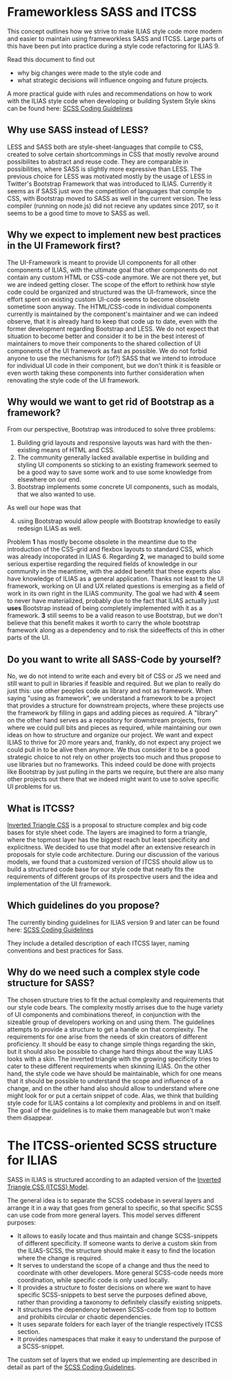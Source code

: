 # Frameworkless SASS and ITCSS

This concept outlines how we strive to make ILIAS style code more modern and
easier to maintain using frameworkless SASS and ITCSS. Large parts of this have
been put into practice during a style code refactoring for ILIAS 9.

Read this document to find out
* why big changes were made to the style code and
* what strategic decisions will influence ongoing and future projects.

A more practical guide with rules and recommendations on how to work with the
ILIAS style code when developing or building System Style skins can be found
here: [SCSS Coding Guidelines](../../../templates/Guidelines_SCSS-Coding.md)

## Why use SASS instead of LESS?

LESS and SASS both are style-sheet-languages that compile to CSS, created to solve
certain shortcommings in CSS that mostly revolve around possibilites to abstract
and reuse code. They are comparable in possibilities, where SASS is slightly more
expressive than LESS. The previous choice for LESS was motivated mostly by the
usage of LESS in Twitter's Bootstrap Framework that was introduced to ILIAS.
Currently it seems as if SASS just won the competition of languages that compile
to CSS, with Bootstrap moved to SASS as well in the current version. The less 
compiler (running on node.js) did not recieve any updates since 2017, so it seems
to be a good time to move to SASS as well.


## Why we expect to implement new best practices in the UI Framework first?

The UI-Framework is meant to provide UI components for all other components of
ILIAS, with the ultimate goal that other components do not contain any custom
HTML or CSS-code anymore. We are not there yet, but we are indeed getting closer.
The scope of the effort to rethink how style code could be organized and structured
was the UI-framework, since the effort spent on existing custom UI-code seems to
become obsolete sometime soon anyway. The HTML/CSS-code in individual components
currently is maintained by the component's maintainer and we can indeed observe,
that it is already hard to keep that code up to date, even with the former
development regarding Bootstrap and LESS. We do not expect that situation to
become better and consider it to be in the best interest of maintainers to move
their components to the shared collection of UI components of the UI framework as
fast as possible. We do not forbid anyone to use the mechanisms for (of?) SASS
that we intend to introduce for individual UI code in their component, but we
don't think it is feasible or even worth taking these components into further
consideration when renovating the style code of the UI framework.


## Why would we want to get rid of Bootstrap as a framework?

From our perspective, Bootstrap was introduced to solve three problems:

1. Building grid layouts and responsive layouts was hard with the then-existing
   means of HTML and CSS.
2. The community generally lacked available expertise in building and styling UI
   components so sticking to an existing framework seemed to be a good way to save
   some work and to use some knowledge from elsewhere on our end.
3. Bootstrap implements some concrete UI components, such as modals, that we also
   wanted to use.

As well our hope was that

4. using Bootstrap would allow people with Bootstrap knowledge to easily redesign
   ILIAS as well.

Problem **1** has mostly become obsolete in the meantime due to the introduction
of the CSS-grid and flexbox layouts to standard CSS, which was already incoporated
in ILIAS 6. Regarding **2**, we managed to build some serious expertise regarding
the required fields of knowledge in our community in the meantime, with the added
benefit that these experts also have knowledge of ILIAS as a general application.
Thanks not least to the UI framework, working on UI and UX related questions is
emerging as a field of work in its own right in the ILIAS community. The goal we
had with **4** seem to never have materialized, probably due to the fact that ILIAS
actually just **uses** Bootstrap instead of being completely implemented with it
as a framework. **3** still seems to be a valid reason to use Bootstrap, but we
don't believe that this benefit makes it worth to carry the whole bootstrap framework
along as a dependency and to risk the sideeffects of this in other parts of the UI.


## Do you want to write all SASS-Code by yourself?

No, we do not intend to write each and every bit of CSS or JS we need and still
want to pull in libraries if feasible and required. But we plan to really do just
this: use other peoples code as library and not as framework. When saying "using as
framework", we understand a framework to be a project that provides a structure
for downstream projects, where these projects use the framework by filling in gaps
and adding pieces as required. A "library" on the other hand serves as a repository
for downstream projects, from where we could pull bits and pieces as required,
while maintaining our own ideas on how to structure and organize our project. We
want and expect ILIAS to thrive for 20 more years and, frankly, do not expect any
project we could pull in to be alive then anymore. We thus consider it to be a good
strategic choice to not rely on other projects too much and thus propose to use
libraries but no frameworks. This indeed could be done with projects like Bootstrap
by just pulling in the parts we require, but there are also many other projects
out there that we indeed might want to use to solve specific UI problems for us.


## What is ITCSS?

[Inverted Triangle CSS](https://www.xfive.co/blog/itcss-scalable-maintainable-css-architecture/)
is a proposal to structure complex and big code bases for style sheet code. The
layers are imagined to form a triangle, where the topmost layer has the biggest
reach but least specificity and explicitness. We decided to use that model after
an extensive research in proposals for style code architecture. During our
discussion of the various models, we found that a customized version of ITCSS
should allow us to build a structured code base for our style code that neatly
fits the requirements of different groups of its prospective users and the idea
and implementation of the UI framework.


## Which guidelines do you propose?

The currently binding guidelines for ILIAS version 9 and later can be found here: 
[SCSS Coding Guidelines](../../../templates/Guidelines_SCSS-Coding.md)

They include a detailed description of each ITCSS layer, naming conventions and
best practices for Sass.


## Why do we need such a complex style code structure for SASS?

The chosen structure tries to fit the actual complexity and requirements that
our style code bears. The complexity mostly arrises due to the huge variety of UI
components and combinations thereof, in conjunction with the sizeable group of
developers working on and using them. The guidelines attempts to provide a structure
to get a handle on that complexity. The requirements for one arise from the needs
of skin creators of different proficiency. It should be easy to change simple
things regarding the skin, but it should also be possible to change hard things
about the way ILIAS looks with a skin. The inverted triangle with the growing
specificity tries to cater to these different requirements when skinning ILIAS.
On the other hand, the style code we have should be maintainable, which for one
means that it should be possible to understand the scope and influence of a change,
and on the other hand also should allow to understand where one might look for or
put a certain snippet of code. Alas, we think that building style code for ILIAS
contains a lot complexity and problems in and on itself. The goal of the guidelines
is to make them manageable but won't make them disappear.


# The ITCSS-oriented SCSS structure for ILIAS

SASS in ILIAS is structured according to an adapted version of the [Inverted Triangle CSS (ITCSS) Model](https://www.xfive.co/blog/itcss-scalable-maintainable-css-architecture/).

The general idea is to separate the SCSS codebase in several layers and arrange
it in a way that goes from general to specific, so that specific SCSS can use
code from more general layers. This model serves different purposes:

* It allows to easily locate and thus maintain and change SCSS-snippets of different
  specificity. If someone wants to derive a custom skin from the ILIAS-SCSS, the
  structure should make it easy to find the location where the change is required.
* It serves to understand the scope of a change and thus the need to coordinate
  with other developers. More general SCSS-code needs more coordination, while
  specific code is only used locally.
* It provides a structure to foster decisions on where we want to have specific
  SCSS-snippets to best serve the purposes defined above, rather than providing
  a taxonomy to definitely classify existing snippets.
* It structures the dependency between SCSS-code from top to bottom and prohibits
  circular or chaotic dependencies.
* It uses separate folders for each layer of the triangle respectively ITCSS section.
* It provides namespaces that make it easy to understand the purpose of a SCSS-snippet.

The custom set of layers that we ended up implementing are described in detail as part
of the [SCSS Coding Guidelines](../../../templates/Guidelines_SCSS-Coding.md).